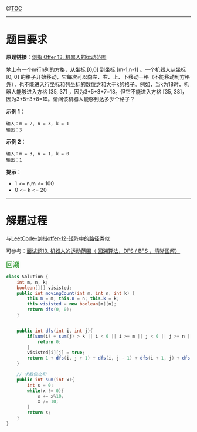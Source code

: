 @[TOC](目录)

***

# 题目要求

**原题链接**：[剑指 Offer 13. 机器人的运动范围](https://leetcode-cn.com/problems/ji-qi-ren-de-yun-dong-fan-wei-lcof/)

地上有一个m行n列的方格，从坐标 [0,0] 到坐标 [m-1,n-1] 。一个机器人从坐标 [0, 0] 的格子开始移动，它每次可以向左、右、上、下移动一格（不能移动到方格外），也不能进入行坐标和列坐标的数位之和大于k的格子。例如，当k为18时，机器人能够进入方格 [35, 37] ，因为3+5+3+7=18。但它不能进入方格 [35, 38]，因为3+5+3+8=19。请问该机器人能够到达多少个格子？

**示例 1**：

```
输入：m = 2, n = 3, k = 1
输出：3
```

**示例 2**：

```
输入：m = 3, n = 1, k = 0
输出：1
```

**提示**：

- 1 <= n,m <= 100
- 0 <= k <= 20

***

# 解题过程

与[LeetCode-剑指offer-12-矩阵中的路径](https://blog.csdn.net/qyb19970829/article/details/113358518)类似

可参考：[面试题13. 机器人的运动范围（ 回溯算法，DFS / BFS ，清晰图解）](https://leetcode-cn.com/problems/ji-qi-ren-de-yun-dong-fan-wei-lcof/solution/mian-shi-ti-13-ji-qi-ren-de-yun-dong-fan-wei-dfs-b/)

<font color=green size=4>回溯</font>

```java
class Solution {
    int m, n, k;
    boolean[][] visisted;
    public int movingCount(int m, int n, int k) {
        this.m = m; this.n = n; this.k = k;
        this.visisted = new boolean[m][n];
        return dfs(0, 0);
    }


    public int dfs(int i, int j){
        if(sum(i) + sum(j) > k || i < 0 || i >= m || j < 0 || j >= n || visisted[i][j]){
            return 0;
        }
        visisted[i][j] = true;
        return 1 + dfs(i, j + 1) + dfs(i, j - 1) + dfs(i + 1, j) + dfs(i - 1, j + 1);
    }

    // 求数位之和
    public int sum(int x){
        int s = 0;
        while(x != 0){
            s += x%10;
            x /= 10;
        }
        return s;
    }
}
```

